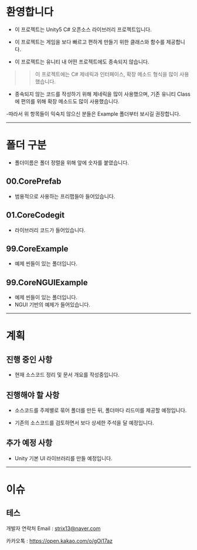 # 환영합니다
- 이 프로젝트는 Unity5 C# 오픈소스 라이브러리 프로젝트입니다.

- 이 프로젝트는 게임을 보다 빠르고 편하게 만들기 위한 클래스와 함수를 제공합니다.

- 이 프로젝트는 유니티 내 어떤 프로젝트에도 종속되지 않습니다.

>>이 프로젝트에는 C# 제네릭과 인터페이스, 확장 메소드 형식을 많이 사용했습니다.

- 종속되지 않는 코드를 작성하기 위해 제네릭을 많이 사용했으며,
  기존 유니티 Class에 편의를 위해 확장 메소드도 많이 사용했습니다.

-따라서 위 항목들이 익숙치 않으신 분들은 Example 폴더부터 보시길 권장합니다.

---
# 폴더 구분
- 폴더이름은 폴더 정렬을 위해 앞에 숫자를 붙였습니다.

## 00.CorePrefab
- 범용적으로 사용하는 프리팹들아 들어있습니다.

## 01.CoreCodegit
- 라이브러리 코드가 들어있습니다.

## 99.CoreExample
- 예제 씬들이 있는 폴더입니다.

## 99.CoreNGUIExample
- 예제 씬들이 있는 폴더입니다.
- NGUI 기반의 예제가 들어있습니다.

---

# 계획
## 진행 중인 사항

- 현재 소스코드 정리 및 문서 개요를 작성중입니다.

## 진행해야 할 사항

- 소스코드를 주제별로 묶어 폴더를 만든 뒤, 폴더마다 리드미를 제공할 예정입니다.

- 기존의 소스코드를 검토하면서 보다 상세한 주석을 달 예정입니다.

## 추가 예정 사항

- Unity 기본 UI 라이브러리를 만들 예정입니다.

---
# 이슈
테스
---
개발자 연락처
Email : strix13@naver.com

카카오톡 : https://open.kakao.com/o/gOi17az

